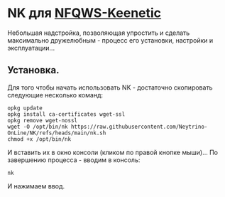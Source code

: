 # NK для [NFQWS-Keenetic](https://github.com/Anonym-tsk/nfqws-keenetic)
Небольшая надстройка, позволяющая упростить и сделать максимально дружелюбным - процесс его установки, настройки и эксплуатации...

## Установка.
Для того чтобы начать использовать NK - достаточно скопировать следующие несколько команд:
```
opkg update
opkg install ca-certificates wget-ssl
opkg remove wget-nossl
wget -O /opt/bin/nk https://raw.githubusercontent.com/Neytrino-OnLine/NK/refs/heads/main/nk.sh
chmod +x /opt/bin/nk

```
И вставить их в окно консоли (кликом по правой кнопке мыши)...
По завершению процесса - вводим в консоль:
```
nk
```
И нажимаем ввод.
